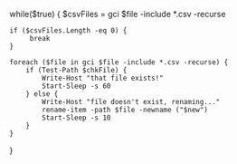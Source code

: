 

while($true) {
    $csvFiles = gci $file -include *.csv -recurse

    if ($csvFiles.Length -eq 0) {
         break
    }

    foreach ($file in gci $file -include *.csv -recurse) {       
        if (Test-Path $chkFile) {
            Write-Host "that file exists!"
            Start-Sleep -s 60
        } else {
            Write-Host "file doesn't exist, renaming..."
            rename-item -path $file -newname ("$new")
            Start-Sleep -s 10
        }
    }
}
